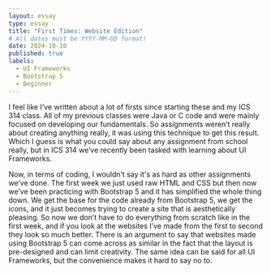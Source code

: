 ```yaml
---
layout: essay
type: essay
title: "First Times: Website Edition"
# All dates must be YYYY-MM-DD format!
date: 2024-10-10
published: true
labels:
  - UI Frameworks
  - Bootstrap 5
  - Beginner
---
```


I feel like I’ve written about a lot of firsts since starting these and my ICS 314 class. All of my previous classes were Java or C code and were mainly focused on developing our fundamentals. So assignments weren’t really about creating anything really, it was using this technique to get this result. Which I guess is what you could say about any assignment from school really, but in ICS 314 we’ve recently been tasked with learning about UI Frameworks. 

Now, in terms of coding, I wouldn’t say it's as hard as other assignments we’ve done. The first week we just used raw HTML and CSS but then now we’ve been practicing with Bootstrap 5 and it has simplified the whole thing down. We get the base for the code already from Bootstrap 5, we get the icons, and it just becomes trying to create a site that is aesthetically pleasing. So now we don’t have to do everything from scratch like in the first week, and if you look at the websites I’ve made from the first to second they look so much better. There is an argument to say that websites made using Bootstrap 5 can come across as similar in the fact that the layout is pre-designed and can limit creativity. The same idea can be said for all UI Frameworks, but the convenience makes it hard to say no to.
